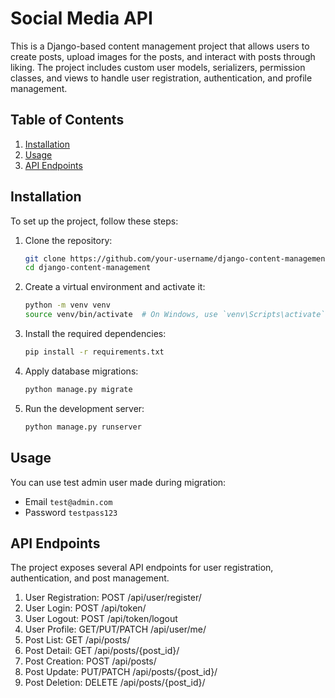 # Social Media API

This is a Django-based content management project that allows users to create posts, upload images for the posts, and interact with posts through liking. The project includes custom user models, serializers, permission classes, and views to handle user registration, authentication, and profile management.

## Table of Contents
1. [Installation](#Installation)
2. [Usage](#usage)
3. [API Endpoints](#api-endpoints)

## Installation

To set up the project, follow these steps:

1. Clone the repository:

    ```bash
    git clone https://github.com/your-username/django-content-management.git
    cd django-content-management

2. Create a virtual environment and activate it:
    ```bash
    python -m venv venv
    source venv/bin/activate  # On Windows, use `venv\Scripts\activate`

3. Install the required dependencies:
    ```bash
    pip install -r requirements.txt

4. Apply database migrations:
    ```bash
    python manage.py migrate

5. Run the development server:
    ```bash
    python manage.py runserver

## Usage

You can use test admin user made during migration:

   - Email ```test@admin.com```
   - Password ```testpass123```

## API Endpoints
The project exposes several API endpoints for user registration, authentication, and post management.

1. User Registration: POST /api/user/register/
2. User Login: POST /api/token/
3. User Logout: POST /api/token/logout
4. User Profile: GET/PUT/PATCH /api/user/me/
5. Post List: GET /api/posts/
6. Post Detail: GET /api/posts/{post_id}/
7. Post Creation: POST /api/posts/
8. Post Update: PUT/PATCH /api/posts/{post_id}/
9. Post Deletion: DELETE /api/posts/{post_id}/